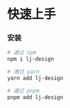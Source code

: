 # 快速上手

### 安装

```bash
# 通过 npm
npm i lj-design

# 通过 yarn
yarn add lj-design

# 通过 pnpm
pnpm add lj-design
```
